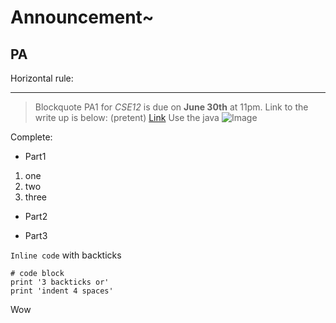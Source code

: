 
# Announcement~
## PA
Horizontal rule:

---
> Blockquote
PA1 for *CSE12* is due on **June 30th** at 11pm.
Link to the write up is below:
(pretent) [Link](https://piazza.com/class_profile/get_resource/l4hn5gwv6b163w/l4zxsililgt53u)
Use the java
![Image](https://www.oracle.com/emea/news/announcement/oracle-announces-java-16-2021-03-16/)

Complete:
* Part1
1. one
2. two
3. three

* Part2

* Part3

`Inline code` with backticks

```
# code block
print '3 backticks or'
print 'indent 4 spaces'
```

Wow
